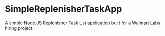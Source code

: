 # SimpleReplenisherTaskApp
A simple Node.JS Replenisher Task List application built for a Walmart Labs hiring project. 
